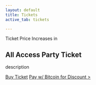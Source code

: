 ```yaml
---
layout: default
title: Tickets
active_tab: tickets

---
```


<div class="highlight-section">
	<div class="ticket-price-increase">
	    <span id="ticket-price-increase-hdr">Ticket Price Increases in</span>
	    <div id="countdown-ticker"></div>
	</div>
</div>


<article>
	<img src="" />
	<h2>All Access Party Ticket</h2>
	<p>description</p>
	<a href="#" class="orange-pill-btn">Buy Ticket</a>
	<a href="#">Pay w/ Bitcoin for Discount ></a>
</article>
